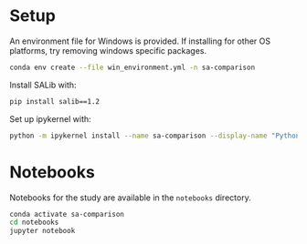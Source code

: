 Setup
=======

An environment file for Windows is provided. If installing for other OS platforms, try removing windows specific packages.

```bash
conda env create --file win_environment.yml -n sa-comparison
```

Install SALib with:

```bash
pip install salib==1.2
```

Set up ipykernel with:

```bash
python -m ipykernel install --name sa-comparison --display-name "Python (sa-comparison)"
```

Notebooks
=========

Notebooks for the study are available in the `notebooks` directory.

```bash
conda activate sa-comparison
cd notebooks
jupyter notebook
```

